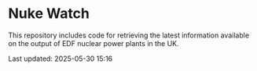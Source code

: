 # Nuke Watch

This repository includes code for retrieving the latest information available on the output of EDF nuclear power plants in the UK.

Last updated: 2025-05-30 15:16